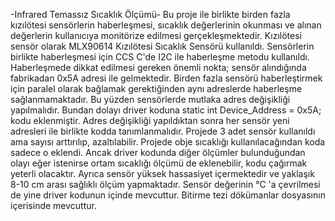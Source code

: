 -Infrared Temassız Sıcaklık Ölçümü-
Bu proje ile birlikte birden fazla kızılötesi sensörlerin haberleşmesi, 
sıcaklık değerlerinin okunması ve alınan değerlerin kullanıcıya
monitörize edilmesi gerçekleşmektedir. 
Kızılötesi sensör olarak MLX90614 Kızılötesi Sıcaklık Sensörü kullanıldı.
Sensörlerin birlikte haberleşmesi için CCS C'de I2C ile haberleşme metodu kullanıldı.
Haberleşmede dikkat edilmesi gereken önemli nokta; sensör alındığında fabrikadan
0x5A adresi ile gelmektedir. Birden fazla sensörü haberleştirmek için paralel olarak
bağlamak gerektiğinden aynı adreslerde haberleşme sağlanmamaktadır. Bu yüzden
sensörlerde mutlaka adres değişikliği yapılmalıdır. Bundan dolayı driver koduna
static int Device_Address = 0x5A; kodu eklenmiştir. 
Adres değişikliği yapıldıktan sonra her sensör yeni adresleri ile birlikte
kodda tanımlanmalıdır. Projede 3 adet sensör kullanıldı ama sayısı arttırılıp,
azaltılabilir. Projede obje sıcaklığı kullanılacağından koda sadece o eklendi.
Ancak driver kodunda diğer ölçümler bulunduğundan olayı eğer istenirse ortam sıcaklığı
ölçümü de eklenebilir, kodu çağırmak yeterli olacaktır.
Ayrıca sensör yüksek hassasiyet içermektedir ve yaklaşık 8-10 cm arası sağlıklı ölçüm yapmaktadır.
Sensör değerinin °C 'a çevrilmesi de yine driver kodunun içinde mevcuttur.
Bitirme tezi dökümanlar dosyasının içerisinde mevcuttur.

